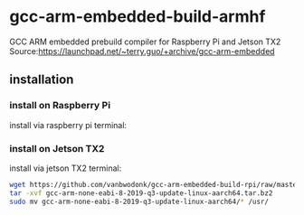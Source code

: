 # gcc-arm-embedded-build-armhf
GCC ARM embedded prebuild compiler for Raspberry Pi and Jetson TX2 
Source:https://launchpad.net/~terry.guo/+archive/gcc-arm-embedded

## installation
### install on Raspberry Pi
install via raspberry pi terminal:
    
### install on Jetson TX2       
install via jetson TX2 terminal:
```bash
wget https://github.com/vanbwodonk/gcc-arm-embedded-build-rpi/raw/master/pkg/gcc-arm-none-eabi-8-2019-q3-update-linux-aarch64.tar.bz2
tar -xvf gcc-arm-none-eabi-8-2019-q3-update-linux-aarch64.tar.bz2
sudo mv gcc-arm-none-eabi-8-2019-q3-update-linux-aarch64/* /usr/
```


